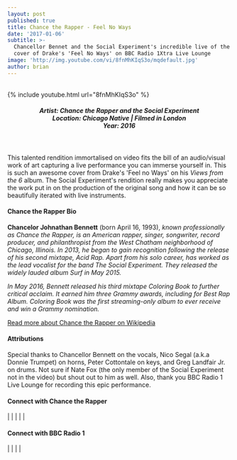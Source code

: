 ```yaml
---
layout: post
published: true
title: Chance the Rapper - Feel No Ways
date: '2017-01-06'
subtitle: >-
  Chancellor Bennet and the Social Experiment's incredible live of the floor
  cover of Drake's 'Feel No Ways' on BBC Radio 1Xtra Live Lounge
image: 'http://img.youtube.com/vi/8fnMhKIqS3o/mqdefault.jpg'
author: brian
---
```

<br />
{% include youtube.html url="8fnMhKIqS3o" %} 
 <br>
<h5 style="text-align: center;">
Artist: Chance the Rapper and the Social Experiment <br>
Location: Chicago Native | Filmed in London <br>
Year: 2016
</h5>
 <br>

This talented rendition immortalised on video fits the bill of an audio/visual work of art capturing a live performance you can immerse yourself in. This is such an awesome cover from Drake's 'Feel no Ways' on his *Views from the 6* album. The Social Experiment's rendition really makes you appreciate the work put in on the production of the original song and how it can be so beautifully iterated with live instruments.  


#### Chance the Rapper Bio

**Chancelor Johnathan Bennett** (born April 16, 1993), *known professionally as Chance the Rapper, is an American rapper, singer, songwriter, record producer, and philanthropist from the West Chatham neighborhood of Chicago, Illinois. In 2013, he began to gain recognition following the release of his second mixtape, Acid Rap. Apart from his solo career, has worked as the lead vocalist for the band The Social Experiment. They released the widely lauded album Surf in May 2015.*

*In May 2016, Bennett released his third mixtape Coloring Book to further critical acclaim. It earned him three Grammy awards, including for Best Rap Album. Coloring Book was the first streaming-only album to ever receive and win a Grammy nomination.*

<a href="https://en.wikipedia.org/wiki/Chance_the_Rapper" target="_blank">Read more about Chance the Rapper on Wikipedia</a>

#### Attributions

Special thanks to Chancellor Bennett on the vocals, Nico Segal (a.k.a Donnie Trumpet) on horns, Peter Cottontale on keys, and Greg Landfair Jr. on drums. Not sure if Nate Fox (the only member of the Social Experiment not in the video) but shout out to him as well. Also, thank you BBC Radio 1 Live Lounge for recording this epic performance.   

#### Connect with Chance the Rapper

<a class="fa fa-globe" href="http://chanceraps.com/" target="_blank"></a> | 
<a class="fa fa-facebook" href="https://www.facebook.com/chancetherapper/" target="_blank"></a> | 
<a class="fa fa-twitter" href="https://twitter.com/chancetherapper" target="_blank"></a> | 
<a class="fa fa-youtube" href="https://www.youtube.com/channel/UCeXp3EC97_rUl_e2vgM3gLg" target="_blank"></a> | 
<a class="fa fa-instagram" href="https://www.instagram.com/chancetherapper/" target="_blank"></a> | 
<a class="fa fa-soundcloud" href="https://soundcloud.com/chancetherapper" target="_blank"></a> 


#### Connect with BBC Radio 1

<a class="fa fa-globe" href="http://www.bbc.co.uk/programmes/p01029mq" target="_blank"></a> | 
<a class="fa fa-facebook" href="https://www.facebook.com/bbcradio1/" target="_blank"></a> | 
<a class="fa fa-twitter" href="https://twitter.com/1XTRA" target="_blank"></a> | 
<a class="fa fa-youtube" href="https://www.youtube.com/user/bbcradio1" target="_blank"></a> | 
<a class="fa fa-instagram" href="https://www.instagram.com/bbcradio1/" target="_blank"></a>
